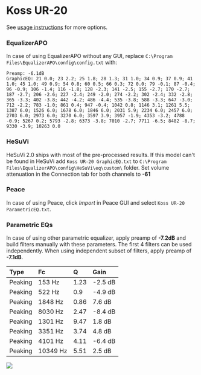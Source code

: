 # Koss UR-20
See [usage instructions](https://github.com/jaakkopasanen/AutoEq#usage) for more options.

### EqualizerAPO
In case of using EqualizerAPO without any GUI, replace `C:\Program Files\EqualizerAPO\config\config.txt`
with:
```
Preamp: -6.1dB
GraphicEQ: 21 0.0; 23 2.2; 25 1.8; 28 1.3; 31 1.0; 34 0.9; 37 0.9; 41 1.0; 45 1.0; 49 0.9; 54 0.8; 60 0.5; 66 0.3; 72 0.0; 79 -0.1; 87 -0.4; 96 -0.9; 106 -1.4; 116 -1.8; 128 -2.3; 141 -2.5; 155 -2.7; 170 -2.7; 187 -2.7; 206 -2.6; 227 -2.4; 249 -2.0; 274 -2.2; 302 -2.4; 332 -2.8; 365 -3.3; 402 -3.8; 442 -4.2; 486 -4.4; 535 -3.8; 588 -3.3; 647 -3.0; 712 -2.2; 783 -1.0; 861 0.4; 947 -0.4; 1042 0.8; 1146 3.1; 1261 5.5; 1387 6.0; 1526 6.0; 1678 6.0; 1846 6.0; 2031 5.9; 2234 6.0; 2457 6.0; 2703 6.0; 2973 6.0; 3270 6.0; 3597 3.9; 3957 -1.9; 4353 -3.2; 4788 -0.9; 5267 0.2; 5793 -2.8; 6373 -3.8; 7010 -2.7; 7711 -6.5; 8482 -8.7; 9330 -3.9; 10263 0.0
```

### HeSuVi
HeSuVi 2.0 ships with most of the pre-processed results. If this model can't be found in HeSuVi add
`Koss UR-20 GraphicEQ.txt` to `C:\Program Files\EqualizerAPO\config\HeSuVi\eq\custom\` folder.
Set volume attenuation in the Connection tab for both channels to **-61**

### Peace
In case of using Peace, click *Import* in Peace GUI and select `Koss UR-20 ParametricEQ.txt`.

### Parametric EQs
In case of using other parametric equalizer, apply preamp of **-7.2dB** and build filters manually
with these parameters. The first 4 filters can be used independently.
When using independent subset of filters, apply preamp of **-7.1dB**.

| Type    | Fc       |    Q | Gain    |
|:--------|:---------|:-----|:--------|
| Peaking | 153 Hz   | 1.23 | -2.5 dB |
| Peaking | 522 Hz   | 0.9  | -4.9 dB |
| Peaking | 1848 Hz  | 0.86 | 7.6 dB  |
| Peaking | 8030 Hz  | 2.47 | -8.4 dB |
| Peaking | 1301 Hz  | 9.47 | 1.8 dB  |
| Peaking | 3351 Hz  | 3.74 | 4.8 dB  |
| Peaking | 4101 Hz  | 4.11 | -6.4 dB |
| Peaking | 10349 Hz | 5.51 | 2.5 dB  |

![](https://raw.githubusercontent.com/jaakkopasanen/AutoEq/master/results/rtings/avg/Koss%20UR-20/Koss%20UR-20.png)